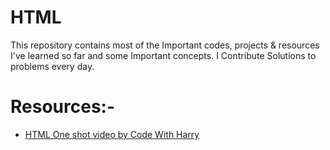 # HTML
This repository contains most of the Important codes, projects & resources I've learned so far and some Important concepts. I Contribute Solutions to problems every day.

# Resources:-

- [HTML One shot video by Code With Harry](https://youtu.be/BsDoLVMnmZs?si=dvg9Hb3StkfTyq0q)